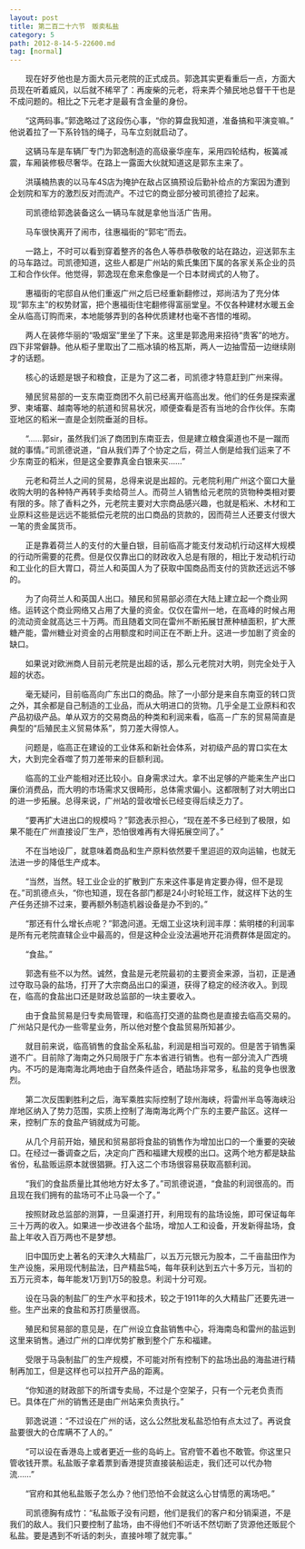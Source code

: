 ```yaml
---
layout: post
title: 第二百二十六节　贩卖私盐
category: 5
path: 2012-8-14-5-22600.md
tag: [normal]
---
```


　　现在好歹他也是方面大员元老院的正式成员。郭逸其实更看重后一点，方面大员现在听着威风，以后就不稀罕了：再废柴的元老，将来弄个殖民地总督干干也是不成问题的。相比之下元老才是最有含金量的身份。

　　“这两码事。”郭逸略过了这段伤心事，“你的算盘我知道，准备搞和平演变嘛。” 他说着拉了一下系铃铛的绳子，马车立刻就启动了。

　　这辆马车是车辆厂专门为郭逸制造的高级豪华座车，采用四轮结构，板簧减震，车厢装修极尽奢华。在路上一露面大伙就知道这是郭东主来了。

　　洪璜楠热衷的以马车4S店为掩护在敌占区搞预设后勤补给点的方案因为遭到企划院和军方的激烈反对而流产。不过它的商业部分被司凯德捡了起来。

　　司凯德给郭逸装备这么一辆马车就是拿他当活广告用。

　　马车很快离开了闹市，往惠福街的“郭宅”而去。

　　一路上，不时可以看到穿着整齐的各色人等恭恭敬敬的站在路边，迎送郭东主的马车路过。司凯德知道，这些人都是广州站的紫氏集团下属的各家关系企业的员工和合作伙伴。他觉得，郭逸现在愈来愈像是一个日本财阀式的人物了。

　　惠福街的宅邸自从他们重返广州之后已经重新翻修过，郑尚洁为了充分体现“郭东主”的权势财富，把个惠福街住宅翻修得富丽堂皇。不仅各种建材水暖五金全从临高订购而来，本地能够弄到的各种优质建材也毫不吝惜的堆砌。

　　两人在装修华丽的“吸烟室”里坐了下来。这里是郭逸用来招待“贵客”的地方。四下非常僻静。他从柜子里取出了二瓶冰镇的格瓦斯，两人一边抽雪茄一边继续刚才的话题。

　　核心的话题是银子和粮食，正是为了这二者，司凯德才特意赶到广州来得。

　　殖民贸易部的一支东南亚商团不久前已经离开临高出发。他们的任务是探索暹罗、柬埔寨、越南等地的航道和贸易状况，顺便查看是否有当地的合作伙伴。东南亚地区的稻米一直是企划院垂涎的目标。

　　“……郭sir，虽然我们派了商团到东南亚去，但是建立粮食渠道也不是一蹴而就的事情。”司凯德说道，“自从我们弄了个协定之后，荷兰人倒是给我们运来了不少东南亚的稻米，但是这全要靠真金白银来买……”

　　元老和荷兰人之间的贸易，总得来说是出超的。元老院利用广州这个窗口大量收购大明的各种特产再转手卖给荷兰人。而荷兰人销售给元老院的货物种类相对要有限的多。除了香料之外，元老院主要对大宗商品感兴趣，也就是稻米、木材和工业原料这些是远远不能抵偿元老院的出口商品的货款的，因而荷兰人还要支付很大一笔的贵金属货币。

　　正是靠着荷兰人的支付的大量白银，目前临高才能支付发动机行动这样大规模的行动所需要的花费。但是仅仅靠出口的财政收入总是有限的，相比于发动机行动和工业化的巨大胃口，荷兰人和英国人为了获取中国商品而支付的货款还远远不够的。

　　为了向荷兰人和英国人出口。殖民和贸易部必须在大陆上建立起一个商业网络。运转这个商业网络又占用了大量的资金。仅仅在雷州一地，在高峰的时候占用的流动资金就高达三十万两。而且随着文同在雷州不断拓展甘蔗种植面积，扩大蔗糖产能，雷州糖业对资金的占用额度和时间正在不断上升。这进一步加剧了资金的缺口。

　　如果说对欧洲商人目前元老院是出超的话，那么元老院对大明，则完全处于入超的状态。

　　毫无疑问，目前临高向广东出口的商品。除了一小部分是来自东南亚的转口货之外，其余都是自己制造的工业品，而从大明进口的货物。几乎全是工业原料和农产品初级产品。单从双方的交易商品的种类和利润来看，临高－广东的贸易简直是典型的“后殖民主义贸易体系”，剪刀差大得惊人。

　　问题是，临高正在建设的工业体系和新社会体系，对初级产品的胃口实在太大，大到完全吞噬了剪刀差带来的巨额利润。

　　临高的工业产能相对还比较小。自身需求过大。拿不出足够的产能来生产出口廉价消费品，而大明的市场需求又很畸形，总体需求偏小。这都限制了对大明出口的进一步拓展。总得来说，广州站的营收增长已经变得后续乏力了。

　　“要再扩大进出口的规模吗？”郭逸表示担心，“现在差不多已经到了极限，如果不能在广州直接设厂生产，恐怕很难再有大得拓展空间了。”

　　不在当地设厂，就意味着商品和生产原料依然要千里迢迢的双向运输，也就无法进一步的降低生产成本。

　　“当然，当然。轻工业企业的扩散到广东来这件事是肯定要办得，但不是现在。”司凯德点头，“你也知道，现在各部门都是24小时轮班工作，就这样下达的生产任务还排不过来，要再额外制造机器设备是办不到的。”

　　“那还有什么增长点呢？”郭逸问道。无烟工业这块利润丰厚：紫明楼的利润率是所有元老院直辖企业中最高的，但是这种企业没法遍地开花消费群体是固定的。

　　“食盐。”

　　郭逸有些不以为然。诚然，食盐是元老院最初的主要资金来源，当初，正是通过夺取马袅的盐场，打开了大宗商品出口的渠道，获得了稳定的经济收入。到现在，临高的食盐出口还是财政总监部的一块主要收入。

　　由于食盐贸易是归专卖局管理，和临高打交道的盐商也是直接去临高交易的。广州站只是代办一些零星业务，所以他对整个食盐贸易所知甚少。

　　就目前来说，临高销售的食盐全系私盐，利润是相当可观的。但是苦于销售渠道不广。目前除了海南之外只局限于广东本省进行销售。也有一部分流入广西境内。不巧的是海南海北两地由于自然条件适合，晒盐场非常多，私盐的竞争也很激烈。

　　第二次反围剿胜利之后，海军乘胜实际控制了琼州海峡，将雷州半岛等海峡沿岸地区纳入了势力范围，实质上控制了海南海北两个广东的主要产盐区。这样一来，控制广东的食盐产销就成为可能。

　　从几个月前开始，殖民和贸易部将食盐的销售作为增加出口的一个重要的突破口。在经过一番调查之后，决定向广西和福建大规模的出口。这两个地方都是缺盐省份，私盐贩运原本就很猖獗。打入这二个市场很容易获取高额利润。

　　“我们的食盐质量比其他地方好太多了。”司凯德说道，“食盐的利润很高的。而且现在我们拥有的盐场可不止马袅一个了。”

　　按照财政总监部的测算，一旦渠道打开，利用现有的盐场设施，即可保证每年三十万两的收入。如果进一步改进各个盐场，增加人工和设备，开发新得盐场，食盐上年收入百万两也不是梦想。

　　旧中国历史上著名的天津久大精盐厂，以五万元银元为股本，二千亩盐田作为生产设施，采用现代制盐法，日产精盐5吨，每年获利达到五六十多万元，当初的五万元资本，每年能发1万到1万5的股息。利润十分可观。

　　设在马袅的制盐厂的生产水平和技术，较之于1911年的久大精盐厂还要先进一些。生产出来的食盐和苏打质量很高。

　　殖民和贸易部的意见是，在广州设立食盐销售中心，将海南岛和雷州的盐运到这里来销售。通过广州的口岸优势扩散到整个广东和福建。

　　受限于马袅制盐厂的生产规模，不可能对所有控制下的盐场出品的海盐进行精制再加工，但是这样也可以拉开产品的距离。

　　“你知道的财政部下的所谓专卖局，不过是个空架子，只有一个元老负责而已。具体在广州的销售还是由广州站来负责执行。”

　　郭逸说道：“不过设在广州的话，这么公然批发私盐恐怕有点太过了。再说食盐要很大的仓库瞒不了人的。”

　　“可以设在香港岛上或者更近一些的岛屿上。官府管不着也不敢管。你这里只管收钱开票。私盐贩子拿着票到香港提货直接装船运走，我们还可以代办物流……”

　　“官府和其他私盐贩子怎么办？他们恐怕不会就这么心甘情愿的离场吧。”

　　司凯德胸有成竹：“私盐贩子没有问题，他们是我们的客户和分销渠道，不是我们的敌人。我们只要控制了盐场，由不得他们不听话不然切断了货源他还贩屁个私盐。要是遇到不听话的刺头，直接咔嚓了就完事。”